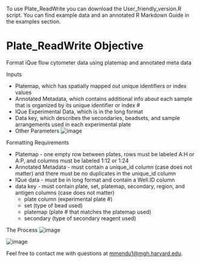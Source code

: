 To use Plate_ReadWrite you can download the User_friendly_version.R script. You can find example data and an annotated R Markdown Guide in the examples section. 

# Plate_ReadWrite Objective
 Format iQue flow cytometer data using platemap and annotated meta data

Inputs
- Platemap, which has spatially mapped out unique identifiers or index values
- Annotated Metadata, which contains additional info about each sample that is organized by its unique identifier or index #
- IQue Experimental Data, which is in the long format
- Data key, which describes the secondaries, beadsets, and sample arrangements used in each experimental plate
- Other Parameters
![image](https://user-images.githubusercontent.com/100164917/182453547-f8e065ae-369a-4f2f-b3a1-6ccc9869a053.png)

Formatting Requirements
- Platemap - one empty row between plates, rows must be labeled A:H or A:P, and columns must be labeled 1:12 or 1:24
- Annotated Metadata - must contain a unique_id column (case does not matter) and there must be no duplicates in the unique_id column
- IQue data - must be in long format and contain a Well.ID column
- data key - must contain plate, set, platemap, secondary, region, and antigen columns (case does not matter)
  - plate column (experimental plate #)
  - set (type of bead used)
  - platemap (plate # that matches the platemap used)
  - secondary (type of secondary reagent used)

The Process
![image](https://user-images.githubusercontent.com/100164917/182449781-91e54f0c-cb13-43d8-9551-daa4a13172fc.png)

![image](https://user-images.githubusercontent.com/100164917/182449859-7ecb52af-7c9c-40c2-b919-5c7b4f012931.png)

Feel free to contact me with questions at mmendu1@mgh.harvard.edu.
